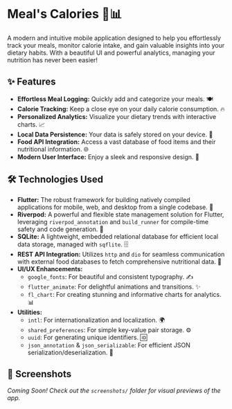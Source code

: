 # Meal's Calories 🍎📊

A modern and intuitive mobile application designed to help you effortlessly track your meals, monitor calorie intake, and gain valuable insights into your dietary habits. With a beautiful UI and powerful analytics, managing your nutrition has never been easier!

## ✨ Features

*   **Effortless Meal Logging:** Quickly add and categorize your meals. 🍽️
*   **Calorie Tracking:** Keep a close eye on your daily calorie consumption. 🔥
*   **Personalized Analytics:** Visualize your dietary trends with interactive charts. 📈
*   **Local Data Persistence:** Your data is safely stored on your device. 💾
*   **Food API Integration:** Access a vast database of food items and their nutritional information. 🌐
*   **Modern User Interface:** Enjoy a sleek and responsive design. 📱

## 🛠️ Technologies Used

*   **Flutter:** The robust framework for building natively compiled applications for mobile, web, and desktop from a single codebase. 💙
*   **Riverpod:** A powerful and flexible state management solution for Flutter, leveraging `riverpod_annotation` and `build_runner` for compile-time safety and code generation. 🚀
*   **SQLite:** A lightweight, embedded relational database for efficient local data storage, managed with `sqflite`. 🗄️
*   **REST API Integration:** Utilizes `http` and `dio` for seamless communication with external food databases to fetch comprehensive nutritional data. 📡
*   **UI/UX Enhancements:**
    *   `google_fonts`: For beautiful and consistent typography. ✍️
    *   `flutter_animate`: For delightful animations and transitions. ✨
    *   `fl_chart`: For creating stunning and informative charts for analytics. 📊
*   **Utilities:**
    *   `intl`: For internationalization and localization. 🌍
    *   `shared_preferences`: For simple key-value pair storage. ⚙️
    *   `uuid`: For generating unique identifiers. 🆔
    *   `json_annotation` & `json_serializable`: For efficient JSON serialization/deserialization. 🔄

## 📸 Screenshots

_Coming Soon! Check out the `screenshots/` folder for visual previews of the app._